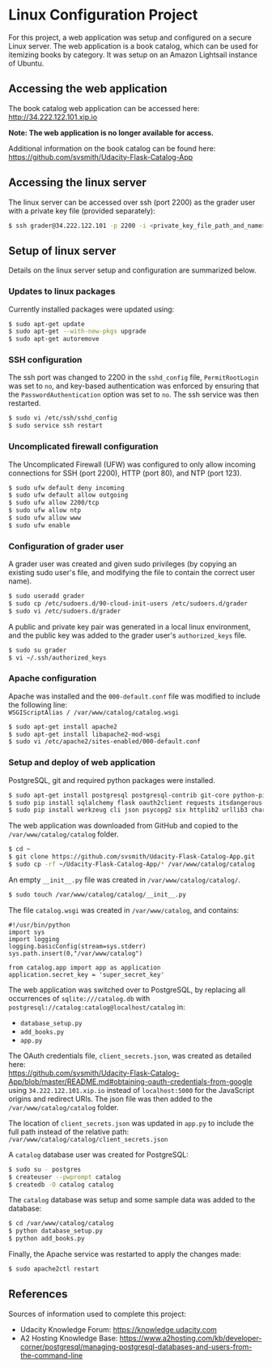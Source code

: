 # Linux Configuration Project

For this project, a web application was setup and configured on a secure Linux server. The web application is a book catalog, which can be used for itemizing books by category. It was setup on an Amazon Lightsail instance of Ubuntu.

## Accessing the web application

The book catalog web application can be accessed here:  
http://34.222.122.101.xip.io

**Note: The web application is no longer available for access.**

Additional information on the book catalog can be found here:  
https://github.com/svsmith/Udacity-Flask-Catalog-App

## Accessing the linux server

The linux server can be accessed over ssh (port 2200) as the grader user with a private key file (provided separately):
```sh
$ ssh grader@34.222.122.101 -p 2200 -i <private_key_file_path_and_name>
```

## Setup of linux server

Details on the linux server setup and configuration are summarized below.

### Updates to linux packages

Currently installed packages were updated using:
```sh
$ sudo apt-get update
$ sudo apt-get --with-new-pkgs upgrade
$ sudo apt-get autoremove
```

### SSH configuration

The ssh port was changed to 2200 in the `sshd_config` file, `PermitRootLogin` was set to `no`, and key-based authentication was enforced by ensuring that the `PasswordAuthentication` option was set to `no`. The ssh service was then restarted.
```sh
$ sudo vi /etc/ssh/sshd_config
$ sudo service ssh restart
```

### Uncomplicated firewall configuration

The Uncomplicated Firewall (UFW) was configured to only allow incoming connections for SSH (port 2200), HTTP (port 80), and NTP (port 123).
```sh
$ sudo ufw default deny incoming
$ sudo ufw default allow outgoing
$ sudo ufw allow 2200/tcp
$ sudo ufw allow ntp
$ sudo ufw allow www
$ sudo ufw enable
```

### Configuration of grader user

A grader user was created and given sudo privileges (by copying an existing sudo user's file, and modifying the file to contain the correct user name). 
```sh
$ sudo useradd grader
$ sudo cp /etc/sudoers.d/90-cloud-init-users /etc/sudoers.d/grader
$ sudo vi /etc/sudoers.d/grader
```

A public and private key pair was generated in a local linux environment, and the public key was added to the grader user's `authorized_keys` file.
```sh
$ sudo su grader
$ vi ~/.ssh/authorized_keys
```

### Apache configuration

Apache was installed and the `000-default.conf` file was modified to include the following line:  
```WSGIScriptAlias / /var/www/catalog/catalog.wsgi```

```sh
$ sudo apt-get install apache2
$ sudo apt-get install libapache2-mod-wsgi
$ sudo vi /etc/apache2/sites-enabled/000-default.conf
```

### Setup and deploy of web application

PostgreSQL, git and required python packages were installed.
```sh
$ sudo apt-get install postgresql postgresql-contrib git-core python-pip
$ sudo pip install sqlalchemy flask oauth2client requests itsdangerous click jinja2 
$ sudo pip install werkzeug cli json psycopg2 six httplib2 urllib3 chardet certifi idna
```

The web application was downloaded from GitHub and copied to the `/var/www/catalog/catalog` folder.
```sh
$ cd ~
$ git clone https://github.com/svsmith/Udacity-Flask-Catalog-App.git
$ sudo cp -rf ~/Udacity-Flask-Catalog-App/* /var/www/catalog/catalog
```

An empty `__init__.py` file was created in `/var/www/catalog/catalog/`.
```sh
$ sudo touch /var/www/catalog/catalog/__init__.py
```

The file `catalog.wsgi` was created in `/var/www/catalog`, and contains:  
```
#!/usr/bin/python
import sys
import logging
logging.basicConfig(stream=sys.stderr)
sys.path.insert(0,"/var/www/catalog")

from catalog.app import app as application
application.secret_key = 'super_secret_key'
```

The web application was switched over to PostgreSQL, by replacing all occurrences of `sqlite:///catalog.db` with `postgresql://catalog:catalog@localhost/catalog` in:
- `database_setup.py`
- `add_books.py`
- `app.py` 

The OAuth credentials file, `client_secrets.json`, was created as detailed here:  
https://github.com/svsmith/Udacity-Flask-Catalog-App/blob/master/README.md#obtaining-oauth-credentials-from-google  
using `34.222.122.101.xip.io` instead of `localhost:5000` for the JavaScript origins and redirect URIs. The json file was then added to the `/var/www/catalog/catalog` folder. 

The location of `client_secrets.json` was updated in `app.py` to include the full path instead of the relative path:  
`/var/www/catalog/catalog/client_secrets.json`

A `catalog` database user was created for PostgreSQL:
```sh
$ sudo su - postgres
$ createuser --pwprompt catalog
$ createdb -O catalog catalog
```

The `catalog` database was setup and some sample data was added to the database:
```sh
$ cd /var/www/catalog/catalog
$ python database_setup.py
$ python add_books.py
```

Finally, the Apache service was restarted to apply the changes made:
```sh
$ sudo apache2ctl restart
```

## References

Sources of information used to complete this project:
- Udacity Knowledge Forum: https://knowledge.udacity.com
- A2 Hosting Knowledge Base: https://www.a2hosting.com/kb/developer-corner/postgresql/managing-postgresql-databases-and-users-from-the-command-line

